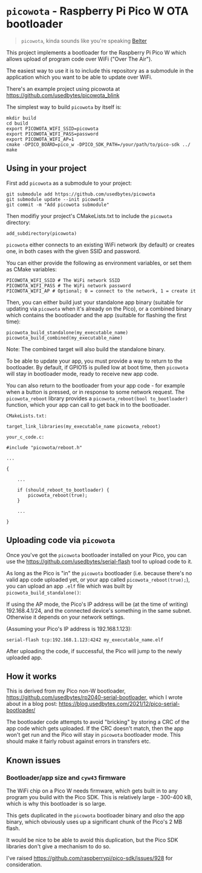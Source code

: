 # `picowota` - Raspberry Pi Pico W OTA bootloader

> `picowota`, kinda sounds like you're speaking [Belter](https://expanse.fandom.com/wiki/Belter)

This project implements a bootloader for the Raspberry Pi Pico W which allows
upload of program code over WiFi ("Over The Air").

The easiest way to use it is to include this repository as a submodule in the
application which you want to be able to update over WiFi.

There's an example project using picowota at https://github.com/usedbytes/picowota_blink

The simplest way to build `picowota` by itself is:

```
mkdir build
cd build
export PICOWOTA_WIFI_SSID=picowota
export PICOWOTA_WIFI_PASS=password
export PICOWOTA_WIFI_AP=1
cmake -DPICO_BOARD=pico_w -DPICO_SDK_PATH=/your/path/to/pico-sdk ../
make
```

## Using in your project

First add `picowota` as a submodule to your project:
```
git submodule add https://github.com/usedbytes/picowota
git submodule update --init picowota
git commit -m "Add picowota submodule"
```

Then modifiy your project's CMakeLists.txt to include the `picowota` directory:

```
add_subdirectory(picowota)
```

`picowota` either connects to an existing WiFi network (by default) or
creates one, in both cases with the given SSID and password.

You can either provide the following as environment variables, or set them
as CMake variables:

```
PICOWOTA_WIFI_SSID # The WiFi network SSID
PICOWOTA_WIFI_PASS # The WiFi network password
PICOWOTA_WIFI_AP # Optional; 0 = connect to the network, 1 = create it
```

Then, you can either build just your standalone app binary (suitable for
updating via `picowota` when it's already on the Pico), or a combined binary
which contains the bootloader and the app (suitable for flashing the first
time):

```
picowota_build_standalone(my_executable_name)
picowota_build_combined(my_executable_name)
```

Note: The combined target will also build the standalone binary.

To be able to update your app, you must provide a way to return to the
bootloader. By default, if GPIO15 is pulled low at boot time, then `picowota`
will stay in bootloader mode, ready to receive new app code.

You can also return to the bootloader from your app code - for example when a
button is pressed, or in response to some network request. The
`picowota_reboot` library provides a `picowota_reboot(bool to_bootloader)`
function, which your app can call to get back in to the bootloader.

```
CMakeLists.txt:

target_link_libraries(my_executable_name picowota_reboot)

your_c_code.c:

#include "picowota/reboot.h"

...

{

	...

	if (should_reboot_to_bootloader) {
		picowota_reboot(true);
	}

	...

}
```

## Uploading code via `picowota`

Once you've got the `picowota` bootloader installed on your Pico, you can use
the https://github.com/usedbytes/serial-flash tool to upload code to it.

As long as the Pico is "in" the `picowota` bootloader (i.e. because there's no
valid app code uploaded yet, or your app called `picowota_reboot(true);`), you
can upload an app `.elf` file which was built by `picowota_build_standalone()`:

If using the AP mode, the Pico's IP address will be (at the time of writing)
192.168.4.1/24, and the connected device's something in the same subnet.
Otherwise it depends on your network settings.

(Assuming your Pico's IP address is 192.168.1.123):
```
serial-flash tcp:192.168.1.123:4242 my_executable_name.elf
```

After uploading the code, if successful, the Pico will jump to the newly
uploaded app.

## How it works

This is derived from my Pico non-W bootloader, https://github.com/usedbytes/rp2040-serial-bootloader, which I wrote about in a blog post: https://blog.usedbytes.com/2021/12/pico-serial-bootloader/

The bootloader code attempts to avoid "bricking" by storing a CRC of the app
code which gets uploaded. If the CRC doesn't match, then the app won't get run
and the Pico will stay in `picowota` bootloader mode. This should make it fairly
robust against errors in transfers etc.

## Known issues

### Bootloader/app size and `cyw43` firmware

The WiFi chip on a Pico W needs firmware, which gets built in to any program
you build with the Pico SDK. This is relatively large - 300-400 kB, which is why
this bootloader is so large.

This gets duplicated in the `picowota` bootloader binary and _also_ the app
binary, which obviously uses up a significant chunk of the Pico's 2 MB flash.

It would be nice to be able to avoid this duplication, but the Pico SDK
libraries don't give a mechanism to do so.

I've raised https://github.com/raspberrypi/pico-sdk/issues/928 for consideration.
